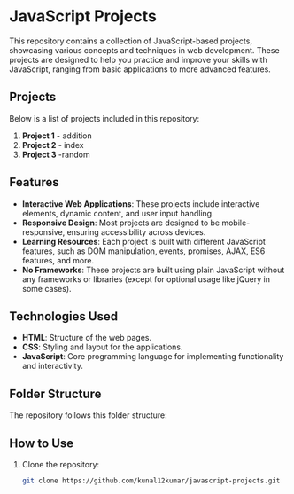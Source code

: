 # JavaScript Projects

This repository contains a collection of JavaScript-based projects, showcasing various concepts and techniques in web development. These projects are designed to help you practice and improve your skills with JavaScript, ranging from basic applications to more advanced features.

## Projects

Below is a list of projects included in this repository:

1. **Project 1** - addition
2. **Project 2** - index
3. **Project 3** -random

## Features

- **Interactive Web Applications**: These projects include interactive elements, dynamic content, and user input handling.
- **Responsive Design**: Most projects are designed to be mobile-responsive, ensuring accessibility across devices.
- **Learning Resources**: Each project is built with different JavaScript features, such as DOM manipulation, events, promises, AJAX, ES6 features, and more.
- **No Frameworks**: These projects are built using plain JavaScript without any frameworks or libraries (except for optional usage like jQuery in some cases).

## Technologies Used

- **HTML**: Structure of the web pages.
- **CSS**: Styling and layout for the applications.
- **JavaScript**: Core programming language for implementing functionality and interactivity.

## Folder Structure

The repository follows this folder structure:


## How to Use

1. Clone the repository:

   ```bash
   git clone https://github.com/kunal12kumar/javascript-projects.git
